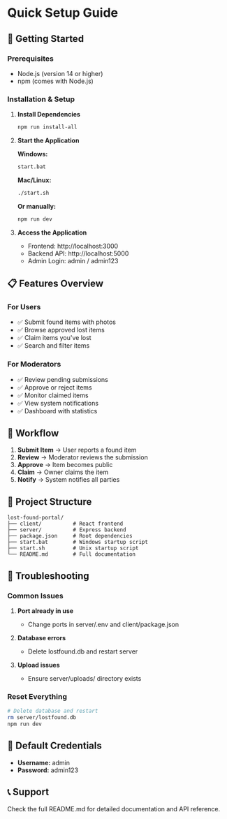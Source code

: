 # Quick Setup Guide

## 🚀 Getting Started

### Prerequisites
- Node.js (version 14 or higher)
- npm (comes with Node.js)

### Installation & Setup

1. **Install Dependencies**
   ```bash
   npm run install-all
   ```

2. **Start the Application**
   
   **Windows:**
   ```bash
   start.bat
   ```
   
   **Mac/Linux:**
   ```bash
   ./start.sh
   ```
   
   **Or manually:**
   ```bash
   npm run dev
   ```

3. **Access the Application**
   - Frontend: http://localhost:3000
   - Backend API: http://localhost:5000
   - Admin Login: admin / admin123

## 📋 Features Overview

### For Users
- ✅ Submit found items with photos
- ✅ Browse approved lost items
- ✅ Claim items you've lost
- ✅ Search and filter items

### For Moderators
- ✅ Review pending submissions
- ✅ Approve or reject items
- ✅ Monitor claimed items
- ✅ View system notifications
- ✅ Dashboard with statistics

## 🔧 Workflow

1. **Submit Item** → User reports a found item
2. **Review** → Moderator reviews the submission
3. **Approve** → Item becomes public
4. **Claim** → Owner claims the item
5. **Notify** → System notifies all parties

## 📁 Project Structure

```
lost-found-portal/
├── client/          # React frontend
├── server/          # Express backend
├── package.json     # Root dependencies
├── start.bat        # Windows startup script
├── start.sh         # Unix startup script
└── README.md        # Full documentation
```

## 🐛 Troubleshooting

### Common Issues

1. **Port already in use**
   - Change ports in server/.env and client/package.json

2. **Database errors**
   - Delete lostfound.db and restart server

3. **Upload issues**
   - Ensure server/uploads/ directory exists

### Reset Everything
```bash
# Delete database and restart
rm server/lostfound.db
npm run dev
```

## 🔐 Default Credentials

- **Username:** admin
- **Password:** admin123

## 📞 Support

Check the full README.md for detailed documentation and API reference.



